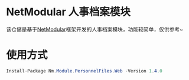 # NetModular 人事档案模块

该仓储是基于[NetModular](https://github.com/iamoldli/NetModular)框架开发的人事档案模块，功能较简单，仅供参考~


# 使用方式

```csharp
Install-Package Nm.Module.PersonnelFiles.Web -Version 1.4.0
```
